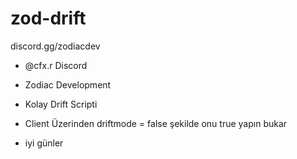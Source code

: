 # zod-drift
discord.gg/zodiacdev
- @cfx.r Discord

- Zodiac Development
- Kolay Drift Scripti
- Client Üzerinden driftmode = false şekilde onu true yapın bukar
- iyi günler
